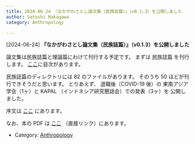 ```yaml
---
title: 2024-06-24 『なかがわさとし論文集（民族誌篇）』（v0.1.3）を公開しました
author: Satoshi Nakagawa
category: Anthropology

---
```


[2024-06-24] **『なかがわさとし論文集（民族誌篇）』（v0.1.3）を公開しました** 

 論文集は民族誌篇と理論篇にわけて刊行する予定です。
まずは
民族誌篇 を刊行します。
[ここ](http://www.merapano.net/~satoshi/anthrop/works/paper-0-md/index.html)に目次があります。

 民族誌篇のディレクトリには 82 のファイルがあります。
そのうち 50 ほどが刊行できそうだと思います。
とりあえず、
退職後（COVID-19 後）の
東南アジア学会（1ヶ）と
KAPAL （インドネシア研究懇話会）での発表（3ヶ）を
公開しました。

 序文は
[ここ](http://www.merapano.net/~satoshi/anthrop/works/paper-0-md/intro.html) にあります。

 なお、本の PDF は
[ここ](http://www.merapano.net/~satoshi/anthrop/works/paper-0-md/00BOOK-paper-0-md.pdf) （直接リンク）にあります。

- Category: [Anthropology](https://merapano.github.io/categories.html#Anthropology)

